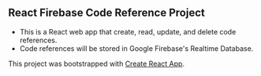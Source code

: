 ## React Firebase Code Reference Project

- This is a React web app that create, read, update, and delete code references.
- Code references will be stored in Google Firebase's Realtime Database.

This project was bootstrapped with [Create React App](https://github.com/facebook/create-react-app).

